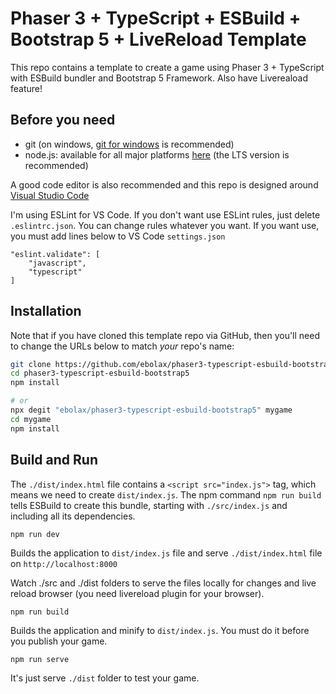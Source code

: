 # Phaser 3 + TypeScript + ESBuild + Bootstrap 5 + LiveReload Template

This repo contains a template to create a game using Phaser 3 + TypeScript with ESBuild bundler and Bootstrap 5 Framework. Also have Livereaload feature!

## Before you need

- git (on windows, [git for windows](https://git-scm.com/download/win) is recommended)
- node.js: available for all major platforms [here](https://nodejs.org/en/download/) (the LTS version is recommended)

A good code editor is also recommended and this repo is designed around [Visual Studio Code](https://code.visualstudio.com/)

I'm using ESLint for VS Code. If you don't want use ESLint rules, just delete `.eslintrc.json`. You can change rules whatever you want. If you want use, you must add lines below to VS Code `settings.json`

```
"eslint.validate": [
    "javascript",
    "typescript"
]
```

## **Installation**

Note that if you have cloned this template repo via GitHub, then you'll need to change the URLs below to match _your_ repo's name:

```bash
git clone https://github.com/ebolax/phaser3-typescript-esbuild-bootstrap5
cd phaser3-typescript-esbuild-bootstrap5
npm install

# or
npx degit "ebolax/phaser3-typescript-esbuild-bootstrap5" mygame
cd mygame
npm install
```

## **Build and Run**

The `./dist/index.html` file contains a `<script src="index.js">` tag, which means we need to create `dist/index.js`. The npm command `npm run build` tells ESBuild to create this bundle, starting with `./src/index.js` and including all its dependencies.

    npm run dev

Builds the application to `dist/index.js` file and serve `./dist/index.html` file on `http://localhost:8000`

Watch ./src and ./dist folders to serve the files locally for changes and live reload browser (you need livereload plugin for your browser).

    npm run build

Builds the application and minify to `dist/index.js`. You must do it before you publish your game.

    npm run serve

It's just serve `./dist` folder to test your game.
